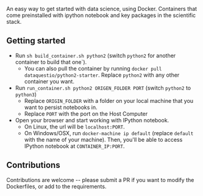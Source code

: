 An easy way to get started with data science, using Docker.  Containers that come preinstalled with ipython notebook and key packages in the scientific stack.

## Getting started

* Run `sh build_container.sh python2` (switch `python2` for another container to build that one`).
    * You can also pull the container by running `docker pull dataquestio/python2-starter`.  Replace `python2` with any other container you want.
* Run `run_container.sh python2 ORIGEN_FOLDER PORT` (switch `python2` to `python3`)
    * Replace `ORIGIN_FOLDER` with a folder on your local machine that you want to persist notebooks in.
    * Replace `PORT` with the port on the Host Computer
* Open your browser and start working with IPython notebook.
    * On Linux, the url will be `localhost:PORT`.
    * On Windows/OSX, run `docker-machine ip default` (replace `default` with the name of your machine).  Then, you'll be able to access IPython notebook at `CONTAINER_IP:PORT`.
    
## Contributions

Contributions are welcome -- please submit a PR if you want to modify the Dockerfiles, or add to the requirements.